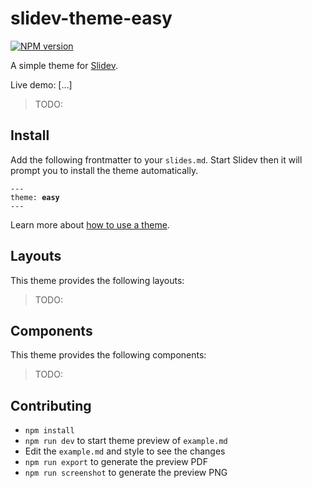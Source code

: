 # slidev-theme-easy

[![NPM version](https://img.shields.io/npm/v/slidev-theme-easy?color=3AB9D4&label=)](https://www.npmjs.com/package/slidev-theme-easy)

A simple theme for [Slidev](https://github.com/slidevjs/slidev).

Live demo: [...]

> TODO:

## Install

Add the following frontmatter to your `slides.md`. Start Slidev then it will prompt you to install the theme automatically.

<pre><code>---
theme: <b>easy</b>
---</code></pre>

Learn more about [how to use a theme](https://sli.dev/themes/use).

## Layouts

This theme provides the following layouts:

> TODO:

## Components

This theme provides the following components:

> TODO:

## Contributing

- `npm install`
- `npm run dev` to start theme preview of `example.md`
- Edit the `example.md` and style to see the changes
- `npm run export` to generate the preview PDF
- `npm run screenshot` to generate the preview PNG
